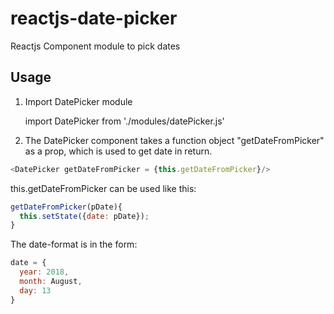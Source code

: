 # reactjs-date-picker
Reactjs Component module to pick dates


## Usage

1. Import DatePicker module

    import DatePicker from './modules/datePicker.js'

2. The DatePicker component takes a function object "getDateFromPicker" as a prop, which is used to get date in return.
```javascript
<DatePicker getDateFromPicker = {this.getDateFromPicker}/>
```

this.getDateFromPicker can be used like this: 

```javascript
getDateFromPicker(pDate){
  this.setState({date: pDate});
}
```
  
The date-format is in the form:

```javascript
date = {
  year: 2018,
  month: August,
  day: 13
}
```
